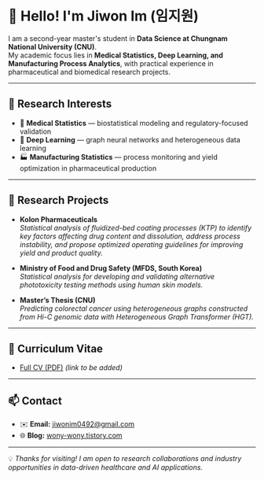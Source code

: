 # 👋 Hello! I'm Jiwon Im (임지원)

I am a second-year master's student in **Data Science at Chungnam National University (CNU)**.  
My academic focus lies in **Medical Statistics, Deep Learning, and Manufacturing Process Analytics**, with practical experience in pharmaceutical and biomedical research projects.

---

## 🔬 Research Interests
- 🧪 **Medical Statistics** — biostatistical modeling and regulatory-focused validation  
- 🤖 **Deep Learning** — graph neural networks and heterogeneous data learning  
- 🏭 **Manufacturing Statistics** — process monitoring and yield optimization in pharmaceutical production  

---

## 📌 Research Projects

- **Kolon Pharmaceuticals**  
  *Statistical analysis of fluidized-bed coating processes (KTP) to identify key factors affecting drug content and dissolution, address process instability, and propose optimized operating guidelines for improving yield and product quality.*  

- **Ministry of Food and Drug Safety (MFDS, South Korea)**  
  *Statistical analysis for developing and validating alternative phototoxicity testing methods using human skin models.*    

- **Master’s Thesis (CNU)**  
  *Predicting colorectal cancer using heterogeneous graphs constructed from Hi-C genomic data with Heterogeneous Graph Transformer (HGT).*  


---

## 📄 Curriculum Vitae
- [Full CV (PDF)](./cv.pdf) *(link to be added)*  

---

## 📫 Contact
- ✉️ **Email:** jiwonim0492@gmail.com  
- 🌐 **Blog:** [wony-wony.tistory.com](https://wony-wony.tistory.com/)  

---

💡 *Thanks for visiting! I am open to research collaborations and industry opportunities in data-driven healthcare and AI applications.*
